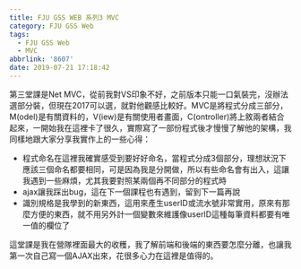 ```yaml
---
title: FJU GSS WEB 系列3 MVC
category: FJU GSS Web
tags:
  - FJU GSS Web
  - MVC
abbrlink: '8607'
date: 2019-07-21 17:18:42
---
```

第三堂課是Net MVC，從前我對VS印象不好，之前版本只能一口氣裝完，沒辦法選部分裝，但現在2017可以選，就對他觀感比較好。MVC是將程式分成三部分，M(odel)是有關資料的，V(iew)是有關使用者畫面，C(ontroller)將上敘兩者結合起來，一開始我在這裡卡了很久，實際寫了一部份程式後才慢慢了解他的架構，我同樣地跟大家分享我實作上的一些心得：
* 程式命名在這裡我確實感受到要好好命名，當程式分成3個部分，理想狀況下應該三個命名都要相同，可是因為我是分開做，所以有些命名會有出入，這讓我遇到一些麻煩，尤其我要對照某兩個再不同部分的程式時
* ajax讓我踩出bug，這在下一個課程也有遇到，留到下一篇再說
* 識別規格是我學到的新東西，這用來產生userID或流水號非常實用，原來有那麼方便的東西，就不用另外計一個變數來維護像userID這種每筆資料都要有唯一值的欄位了

這堂課是我在營隊裡面最大的收穫，我了解前端和後端的東西要怎麼分離，也讓我第一次自己寫一個AJAX出來，花很多心力在這裡是值得的。